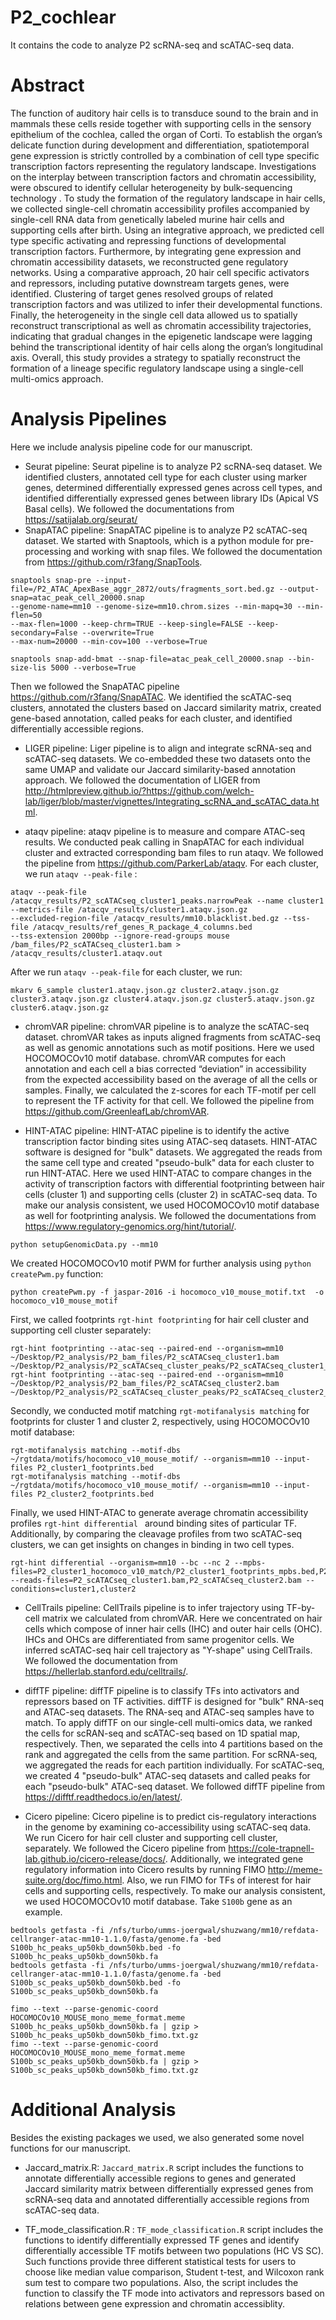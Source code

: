 # P2_cochlear
It contains the code to analyze P2 scRNA-seq and scATAC-seq data. 


Abstract
============================

The function of auditory hair cells is to transduce sound to the brain and in mammals these cells reside together with supporting cells in the sensory epithelium of the cochlea, called the organ of Corti. To establish the organ’s delicate function during development and differentiation, spatiotemporal gene expression is strictly controlled by a combination of cell type specific transcription factors representing the regulatory landscape. Investigations on the interplay between transcription factors and chromatin accessibility, were obscured to identify cellular heterogeneity by bulk-sequencing technology . To study the formation of the regulatory landscape in hair cells, we collected single-cell chromatin accessibility profiles accompanied by single-cell RNA data from genetically labeled murine hair cells and supporting cells after birth. Using an integrative approach, we predicted cell type specific activating and repressing functions of developmental transcription factors. Furthermore, by integrating gene expression and chromatin accessibility datasets, we reconstructed gene regulatory networks. Using a comparative approach, 20 hair cell specific activators and repressors, including putative downstream targets genes, were identified. Clustering of target genes resolved groups of related transcription factors and was utilized to infer their developmental functions. Finally, the heterogeneity in the single cell data allowed us to spatially reconstruct transcriptional as well as chromatin accessibility trajectories, indicating that gradual changes in the epigenetic landscape were lagging behind the transcriptional identity of hair cells along the organ’s longitudinal axis. Overall, this study provides a strategy to spatially reconstruct the formation of a lineage specific regulatory landscape using a single-cell multi-omics approach.


Analysis Pipelines
============================

Here we include analysis pipeline code for our manuscript. 
* Seurat pipeline: Seurat pipeline is to analyze P2 scRNA-seq dataset. We identified clusters, annotated cell type for each cluster using marker genes, determined differentially expressed genes across cell types, and identified differentially expressed genes between library IDs (Apical VS Basal cells). We followed the documentations from https://satijalab.org/seurat/
* SnapATAC pipeline: SnapATAC pipeline is to analyze P2 scATAC-seq dataset. We started with Snaptools, which is a python module for pre-processing and working with snap files. We followed the documentation from https://github.com/r3fang/SnapTools. 

```
snaptools snap-pre --input-file=/P2_ATAC_ApexBase_aggr_2872/outs/fragments_sort.bed.gz --output-snap=atac_peak_cell_20000.snap 
--genome-name=mm10 --genome-size=mm10.chrom.sizes --min-mapq=30 --min-flen=50 
--max-flen=1000 --keep-chrm=TRUE --keep-single=FALSE --keep-secondary=False --overwrite=True 
--max-num=20000 --min-cov=100 --verbose=True 
```

```
snaptools snap-add-bmat --snap-file=atac_peak_cell_20000.snap --bin-size-lis 5000 --verbose=True
```
Then we followed the SnapATAC pipeline https://github.com/r3fang/SnapATAC. We identified the scATAC-seq clusters, annotated the clusters based on Jaccard similarity matrix, created gene-based annotation, called peaks for each cluster, and identified differentially accessible regions. 

* LIGER pipeline: Liger pipeline is to align and integrate scRNA-seq and scATAC-seq datasets. We co-embedded these two datasets onto the same UMAP and validate our Jaccard similarity-based annotation approach. We followed the documentation of LIGER from http://htmlpreview.github.io/?https://github.com/welch-lab/liger/blob/master/vignettes/Integrating_scRNA_and_scATAC_data.html. 

* ataqv pipeline: ataqv pipeline is to measure and compare ATAC-seq results. We conducted peak calling in SnapATAC for each individual cluster and extracted corresponding bam files to run ataqv. We followed the pipeline from https://github.com/ParkerLab/ataqv. For each cluster, we run `ataqv --peak-file` :

```
ataqv --peak-file /atacqv_results/P2_scATACseq_cluster1_peaks.narrowPeak --name cluster1 --metrics-file /atacqv_results/cluster1.ataqv.json.gz 
--excluded-region-file /atacqv_results/mm10.blacklist.bed.gz --tss-file /atacqv_results/ref_genes_R_package_4_columns.bed 
--tss-extension 2000bp --ignore-read-groups mouse /bam_files/P2_scATACseq_cluster1.bam > /atacqv_results/cluster1.ataqv.out
```

After we run `ataqv --peak-file` for each cluster, we run:

```
mkarv 6_sample cluster1.ataqv.json.gz cluster2.ataqv.json.gz cluster3.ataqv.json.gz cluster4.ataqv.json.gz cluster5.ataqv.json.gz cluster6.ataqv.json.gz
```

* chromVAR pipeline: chromVAR pipeline is to analyze the scATAC-seq dataset. chromVAR takes as inputs aligned fragments from scATAC-seq as well as genomic annotations such as motif positions. Here we used HOCOMOCOv10 motif database. chromVAR computes for each annotation and each cell a bias corrected “deviation” in accessibility from the expected accessibility based on the average of all the cells or samples. Finally, we calculated the z-scores for each TF-motif per cell to represent the TF activity for that cell. We followed the pipeline from https://github.com/GreenleafLab/chromVAR. 

* HINT-ATAC pipeline: HINT-ATAC pipeline is to identify the active transcription factor binding sites using ATAC-seq datasets. HINT-ATAC software is designed for "bulk" datasets. We aggregated the reads from the same cell type and created "pseudo-bulk" data for each cluster to run HINT-ATAC. Here we used HINT-ATAC to compare changes in the activity of transcription factors with differential footprinting between hair cells (cluster 1) and supporting cells (cluster 2) in scATAC-seq data. To make our analysis consistent, we used HOCOMOCOv10 motif database as well for footprinting analysis. We followed the documentations from https://www.regulatory-genomics.org/hint/tutorial/. 

```
python setupGenomicData.py --mm10
```
We created HOCOMOCOv10 motif PWM for further analysis using `python createPwm.py` function:
```
python createPwm.py -f jaspar-2016 -i hocomoco_v10_mouse_motif.txt  -o hocomoco_v10_mouse_motif
```

First, we called footprints `rgt-hint footprinting` for hair cell cluster and supporting cell cluster separately:
```
rgt-hint footprinting --atac-seq --paired-end --organism=mm10 ~/Desktop/P2_analysis/P2_bam_files/P2_scATACseq_cluster1.bam ~/Desktop/P2_analysis/P2_scATACseq_cluster_peaks/P2_scATACseq_cluster1_peaks.narrowPeak
rgt-hint footprinting --atac-seq --paired-end --organism=mm10 ~/Desktop/P2_analysis/P2_bam_files/P2_scATACseq_cluster2.bam ~/Desktop/P2_analysis/P2_scATACseq_cluster_peaks/P2_scATACseq_cluster2_peaks.narrowPeak
```

Secondly, we conducted motif matching `rgt-motifanalysis matching` for footprints for cluster 1 and cluster 2, respectively, using HOCOMOCOv10 motif database:
```
rgt-motifanalysis matching --motif-dbs ~/rgtdata/motifs/hocomoco_v10_mouse_motif/ --organism=mm10 --input-files P2_cluster1_footprints.bed
rgt-motifanalysis matching --motif-dbs ~/rgtdata/motifs/hocomoco_v10_mouse_motif/ --organism=mm10 --input-files P2_cluster2_footprints.bed
```

Finally, we used HINT-ATAC to generate average chromatin accessibility profiles `rgt-hint differential ` around binding sites of particular TF. Additionally, by comparing the cleavage profiles from two scATAC-seq clusters, we can get insights on changes in binding in two cell types.
```
rgt-hint differential --organism=mm10 --bc --nc 2 --mpbs-files=P2_cluster1_hocomoco_v10_match/P2_cluster1_footprints_mpbs.bed,P2_cluster2_hocomoco_v10_match/P2_cluster2_footprints_mpbs.bed 
--reads-files=P2_scATACseq_cluster1.bam,P2_scATACseq_cluster2.bam --conditions=cluster1,cluster2
```

* CellTrails pipeline: CellTrails pipeline is to infer trajectory using TF-by-cell matrix we calculated from chromVAR. Here we concentrated on hair cells which compose of inner hair cells (IHC) and outer hair cells (OHC). IHCs and OHCs are differentiated from same progenitor cells. We inferred scATAC-seq hair cell trajectory as "Y-shape" using CellTrails. We followed the documentation from https://hellerlab.stanford.edu/celltrails/. 

* diffTF pipeline: diffTF pipeline is to classify TFs into activators and repressors based on TF activities. diffTF is designed for "bulk" RNA-seq and ATAC-seq datasets. The RNA-seq and ATAC-seq samples have to match. To apply diffTF on our single-cell multi-omics data, we ranked the cells for scRAN-seq and scATAC-seq based on 1D spatial map, respectively. Then, we separated the cells into 4 partitions based on the rank and aggregated the cells from the same partition. For scRNA-seq, we aggregated the reads for each partition individually. For scATAC-seq, we created 4 "pseudo-bulk" ATAC-seq datasets and called peaks for each "pseudo-bulk" ATAC-seq dataset. We followed diffTF pipeline from https://difftf.readthedocs.io/en/latest/. 

* Cicero pipeline: Cicero pipeline is to predict cis-regulatory interactions in the genome by examining co-accessibility using scATAC-seq data. We run Cicero for hair cell cluster and supporting cell cluster, separately. We followed the Cicero pipeline from https://cole-trapnell-lab.github.io/cicero-release/docs/.  Additionally, we integrated gene regulatory information into Cicero results by running FIMO http://meme-suite.org/doc/fimo.html. Also, we run FIMO for TFs of interest for hair cells and supporting cells, respectively. To make our analysis consistent, we used HOCOMOCOv10 motif database. Take `S100b` gene as an example.  

```
bedtools getfasta -fi /nfs/turbo/umms-joergwal/shuzwang/mm10/refdata-cellranger-atac-mm10-1.1.0/fasta/genome.fa -bed S100b_hc_peaks_up50kb_down50kb.bed -fo S100b_hc_peaks_up50kb_down50kb.fa
bedtools getfasta -fi /nfs/turbo/umms-joergwal/shuzwang/mm10/refdata-cellranger-atac-mm10-1.1.0/fasta/genome.fa -bed S100b_sc_peaks_up50kb_down50kb.bed -fo S100b_sc_peaks_up50kb_down50kb.fa
```

```
fimo --text --parse-genomic-coord HOCOMOCOv10_MOUSE_mono_meme_format.meme S100b_hc_peaks_up50kb_down50kb.fa | gzip > S100b_hc_peaks_up50kb_down50kb_fimo.txt.gz
fimo --text --parse-genomic-coord HOCOMOCOv10_MOUSE_mono_meme_format.meme S100b_sc_peaks_up50kb_down50kb.fa | gzip > S100b_sc_peaks_up50kb_down50kb_fimo.txt.gz
```

Additional Analysis
============================

Besides the existing packages we used, we also generated some novel functions for our manuscript. 

* Jaccard_matrix.R: `Jaccard_matrix.R` script includes the functions to annotate differentially accessible regions to genes and generated Jaccard similarity matrix between differentially expressed genes from scRNA-seq data and annotated differentially accessible regions from scATAC-seq data.

* TF_mode_classification.R : `TF_mode_classification.R` script includes the functions to identify differentially expressed TF genes and identify differentially accessible TF motifs between two populations (HC VS SC). Such functions provide three different statistical tests for users to choose like median value comparison, Student t-test, and Wilcoxon rank sum test to compare two populations. Also, the script includes the function to classify the TF mode into activators and repressors based on relations between gene expression and chromatin accessiblity. 












